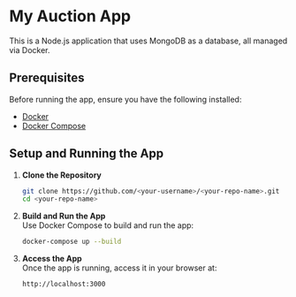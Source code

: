 # My Auction App

This is a Node.js application that uses MongoDB as a database, all managed via Docker.

## Prerequisites

Before running the app, ensure you have the following installed:
- [Docker](https://www.docker.com/)
- [Docker Compose](https://docs.docker.com/compose/)

## Setup and Running the App

1. **Clone the Repository**
   ```bash
   git clone https://github.com/<your-username>/<your-repo-name>.git
   cd <your-repo-name>
2. **Build and Run the App**  
   Use Docker Compose to build and run the app:  
   ```bash
   docker-compose up --build
3. **Access the App**  
   Once the app is running, access it in your browser at:  
   ```plaintext
   http://localhost:3000